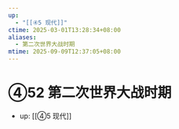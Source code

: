 ```yaml
---
up:
  - "[[④5 现代]]"
ctime: 2025-03-01T13:28:34+08:00
aliases:
  - 第二次世界大战时期
mtime: 2025-09-09T12:37:05+08:00
---
```


# ④52 第二次世界大战时期

- up: [[④5 现代]]
